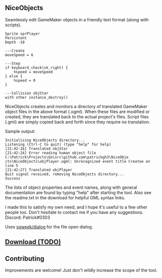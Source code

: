 NiceObjects
-----------

Seamlessly edit GameMaker objects in a friendly text format (along with scripts).

```
Sprite sprPlayer
Persistent
Depth -10

---Create
moveSpeed = 6

---Step
if keyboard_check(vk_right) {
    hspeed = moveSpeed
} else {
    hspeed = 0
}

---Collision objStar
with other instance_destroy()
```

NiceObjects creates and monitors a directory of translated GameMaker object
files in the above format (.ogml). When these files are modified or created,
they are translated back to the actual project's files. Script files (.gml) are
simply copied back and forth since they require no translation.

Sample output:

```
Initializing NiceObjects directory...
Listening (Ctrl-C to quit) (type "help" for help)
[21:42:16] Translated objStar
[21:42:24] Error reading human object file C:\Patrick\Projects\Go\src\github.com\patrickgh3\NiceObje
cts\NiceObjects\objPlayer.ogml: Unrecognized event title Createe on line 5
[21:42:27] Translated objPlayer
Quit signal received, removing NiceObjects directory...
Success
```

The lists of object properties and event names, along with general documentation
are found by typing "help" after starting the tool. Also see the readme.txt in
the download for helpful GML syntax links.

I made this to satisfy my own need, and I hope it's useful to a few other people
too. Don't hesitate to contact me if you have any suggestions.
Discord: Patrick#0303

Uses [sqweek/dialog](https://github.com/sqweek/dialog) for the file open dialog.

[Download (TODO)]()
---

Contributing
------------
Improvements are welcome! Just don't wildly increase the scope of the tool.

